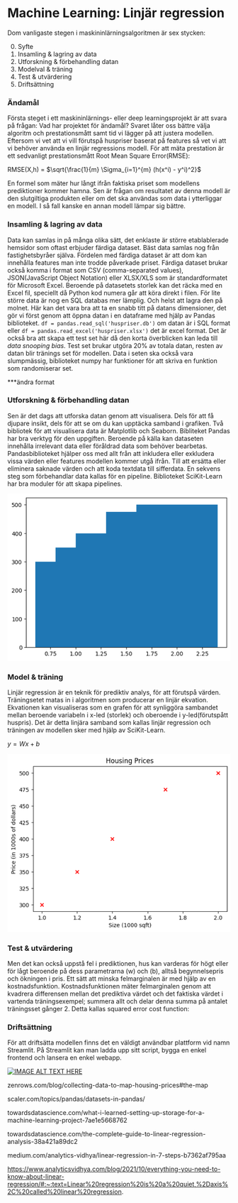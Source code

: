 # Machine Learning: Linjär regression 

Dom vanligaste stegen i maskininlärningsalgoritmen är sex stycken: 

0) Syfte
1) Insamling & lagring av data 
2) Utforskning & förbehandling datan 
3) Modelval & träning 
4) Test & utvärdering
5) Driftsättning

### Ändamål
Första steget i ett maskininlärnings- eller deep learningsprojekt är att svara på frågan: Vad har projektet för ändamål? Svaret låter oss bättre välja algoritm och prestationsmått samt tid vi lägger på att justera modellen. Eftersom vi vet att vi vill förutspå huspriser baserat på features så vet vi att vi behöver använda en linjär regressions modell.
För att mäta prestation är ett sedvanligt prestationsmått Root Mean Square Error(RMSE):

RMSE(X,h) = $\sqrt{\frac{1}{m} \Sigma_{i=1}^{m} (h(x^i) - y^i)^2}$

En formel som mäter hur långt ifrån faktiska priset som modellens prediktioner kommer hamna.
Sen är frågan om resultatet av denna modell är den slutgiltiga produkten eller om det ska användas som data i ytterliggar en modell.
I så fall kanske en annan modell lämpar sig bättre.


### Insamling & lagring av data

Data kan samlas in på många olika sätt, det enklaste är större etablablerade hemsidor som oftast erbjuder färdiga dataset. Bäst data samlas nog från fastighetsbyråer själva. Fördelen med färdiga dataset är att dom kan innehålla features man inte trodde påverkade priset. Färdiga dataset brukar också komma i format som CSV (comma-separated values), JSON(JavaScript Object Notation) eller XLSX/XLS som är standardformatet för Microsoft Excel. Beroende på datasetets storlek kan det räcka med en Excel fil, speciellt då Python kod numera går att köra direkt i filen. För lite större data är nog en SQL databas mer lämplig. Och helst att lagra den på molnet.
Här kan det vara bra att ta en snabb titt på datans dimensioner, det gör vi först genom att öppna datan i en dataframe med hjälp av Pandas biblioteket. `df = pandas.read_sql('huspriser.db')` om datan är i SQL format eller `df = pandas.read_excel('huspriser.xlsx')` det är excel format. Det är också bra att skapa ett test set här då den korta överblicken kan leda till _data snooping bias_.
Test set brukar utgöra 20% av totala datan, resten av datan blir tränings set för modellen. Data i seten ska också vara slumpmässig, biblioteket numpy har funktioner för att skriva en funktion som randomiserar set.

***ändra format

### Utforskning & förbehandling datan
Sen är det dags att utforska datan genom att visualisera. Dels för att få djupare insikt, dels för att se om du kan upptäcka samband i grafiken. Två bibliotek för att visualisera data är Matplotlib och Seaborn. Bibliteket Pandas har bra verktyg för den uppgiften. Beroende på källa kan dataseten innehålla irrelevant data eller föråldrad data som behöver bearbetas. Pandasbiblioteket hjälper oss med allt från att inkludera eller exkludera vissa värden eller features modellen kommer utgå ifrån. Till att ersätta eller eliminera saknade värden och att koda textdata till sifferdata. En sekvens steg som förbehandlar data kallas för en pipeline. Biblioteket SciKit-Learn har bra moduler för att skapa pipelines.

![Graf](https://github.com/koop46/koop46/blob/main/output1.png?raw=true)

### Model & träning 
Linjär regression är en teknik för prediktiv analys, för att förutspå värden. Träningsetet matas in i algoritmen som producerar en linjär ekvation. Ekvationen kan visualiseras som en grafen för att synliggöra sambandet mellan beroende variabeln i x-led (storlek) och oberoende i y-led(förutspått huspris). Det är detta linjära samband som kallas linjär regression och träningen av modellen sker med hjälp av SciKit-Learn.


$y = Wx + b$

![Graf](https://github.com/koop46/koop46/blob/main/output.png?raw=true)


### Test & utvärdering 

 

Men det kan också uppstå fel i prediktionen, hus kan varderas för högt eller för lågt beroende på dess parametrarna (w) och (b), alltså begynnelsepris och ökningen i pris. Ett sätt att minska felmarginalen är med hjälp av en kostnadsfunktion. Kostnadsfunktionen mäter felmarginalen genom att kvadrera differensen mellan det prediktiva värdet och det faktiska värdet i vartenda träningsexempel; summera allt och delar denna summa på antalet träningsset gånger 2. 
Detta kallas squared error cost function: 


 

### Driftsättning 

För att driftsätta modellen finns det en väldigt användbar plattform vid namn Streamlit. 
På Streamlit kan man ladda upp sitt script, bygga en enkel frontend och lansera en enkel webapp. 



[![IMAGE ALT TEXT HERE](https://img.youtube.com/vi/8M20LyCZDOY/0.jpg)](https://www.youtube.com/watch?v=8M20LyCZDOY)




zenrows.com/blog/collecting-data-to-map-housing-prices#the-map 

scaler.com/topics/pandas/datasets-in-pandas/ 

towardsdatascience.com/what-i-learned-setting-up-storage-for-a-machine-learning-project-7ae1e5668762 

towardsdatascience.com/the-complete-guide-to-linear-regression-analysis-38a421a89dc2 

medium.com/analytics-vidhya/linear-regression-in-7-steps-b7362af795aa 

https://www.analyticsvidhya.com/blog/2021/10/everything-you-need-to-know-about-linear-regression/#:~:text=Linear%20regression%20is%20a%20quiet,%2Daxis%2C%20called%20linear%20regression.


 